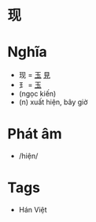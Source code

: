 # 现

# Nghĩa
* 现 = [玉](玉.md) [見](見.md)
* ⺩ = [玉](玉.md)
* (ngọc kiến)
* (n) xuất hiện, bây giờ

# Phát âm
* /hiện/

# Tags
* Hán Việt

<script>window.HANZI_FIELD='现';</script>
